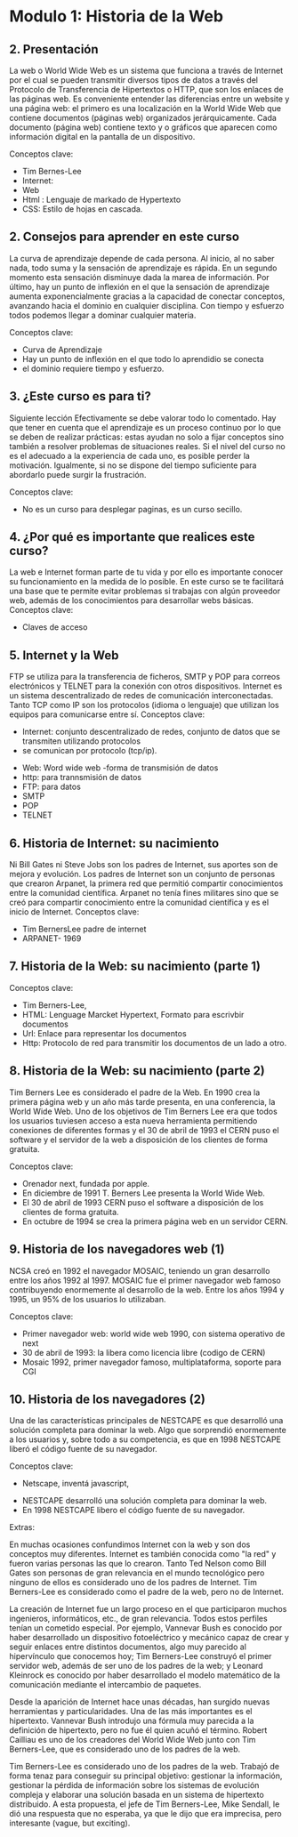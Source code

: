 # Modulo 1: Historia de la Web

## 2. Presentación
La web o World Wide Web es un sistema que funciona a través de Internet por el cual se pueden transmitir diversos tipos de datos a través del Protocolo de Transferencia de Hipertextos o HTTP, que son los enlaces de las páginas web. 
Es conveniente entender las diferencias entre un website y una página web: el primero es una localización en la World Wide Web que contiene documentos (páginas web) organizados jerárquicamente. 
Cada documento (página web) contiene texto y o gráficos que aparecen como información digital en la pantalla de un dispositivo.

Conceptos clave:
- Tim Bernes-Lee
- Internet:
- Web
- Html : Lenguaje de markado de Hypertexto
- CSS: Estilo de hojas en cascada.
 
## 2. Consejos para aprender en este curso
La curva de aprendizaje depende de cada persona. 
Al inicio, al no saber nada, todo suma y la sensación de aprendizaje es rápida. 
En un segundo momento esta sensación disminuye dada la marea de información. 
Por último, hay un punto de inflexión en el que la sensación de aprendizaje aumenta exponencialmente gracias a la capacidad de conectar conceptos, avanzando hacia el dominio en cualquier disciplina. 
Con tiempo y esfuerzo todos podemos llegar a dominar cualquier materia.


Conceptos clave:
- Curva de Aprendizaje
- Hay un punto de inflexión en el que todo lo aprendidio se conecta
- el dominio requiere tiempo y esfuerzo.

## 3. ¿Este curso es para ti?
Siguiente lección
Efectivamente se debe valorar todo lo comentado. 
Hay que tener en cuenta que el aprendizaje es un proceso continuo por lo que se deben de realizar prácticas: estas ayudan no solo a fijar conceptos sino también a resolver problemas de situaciones reales. 
Si el nivel del curso no es el adecuado a la experiencia de cada uno, es posible perder la motivación. Igualmente, si no se dispone del tiempo suficiente para abordarlo puede surgir la frustración.

Conceptos clave:
- No es un curso para desplegar paginas, es un curso secillo.

## 4. ¿Por qué es importante que realices este curso?
La web e Internet forman parte de tu vida y por ello es importante conocer su funcionamiento en la medida de lo posible. 
En este curso se te facilitará una base que te permite evitar problemas si trabajas con algún proveedor web, además de los conocimientos para desarrollar webs básicas.
Conceptos clave:
- Claves de acceso

## 5. Internet y la Web
FTP se utiliza para la transferencia de ficheros, SMTP y POP para correos electrónicos y TELNET para la conexión con otros dispositivos. 
Internet es un sistema descentralizado de redes de comunicación interconectadas. 
Tanto TCP como IP son los protocolos (idioma o lenguaje) que utilizan los equipos para comunicarse entre sí.
Conceptos clave:
- Internet: conjunto descentralizado de redes, conjunto de datos que se transmiten utilizando protocolos
- se comunican por protocolo (tcp/ip).
* Web: Word wide web -forma de transmisión de datos
* http: para trannsmisión de datos
* FTP: para datos
* SMTP
* POP
* TELNET

## 6. Historia de Internet: su nacimiento
Ni Bill Gates ni Steve Jobs son los padres de Internet, sus aportes son de mejora y evolución. 
Los padres de Internet son un conjunto de personas que crearon Arpanet, la primera red que permitió compartir conocimientos entre la comunidad científica. Arpanet no tenía fines militares sino que se creó para compartir conocimiento entre la comunidad científica y es el inicio de Internet.
Conceptos clave:
- Tim BernersLee padre de internet
- ARPANET- 1969 

## 7. Historia de la Web: su nacimiento (parte 1)
Conceptos clave:
- Tim Berners-Lee, 
- HTML: Lenguage Marcket Hypertext, Formato para escrivbir documentos
- Url:  Enlace para representar los documentos
- Http:      Protocolo de red para transmitir los documentos de un lado a otro.

## 8. Historia de la Web: su nacimiento (parte 2)
Tim Berners Lee es considerado el padre de la Web. En 1990 crea la primera página web y un año más tarde presenta, en una conferencia, la World Wide Web. 
Uno de los objetivos de Tim Berners Lee era que todos los usuarios tuviesen acceso a esta nueva herramienta permitiendo conexiones de diferentes formas y el 30 de abril de 1993 el CERN puso el software y el servidor de la web a disposición de los clientes de forma gratuita.

Conceptos clave:
- Orenador next, fundada por apple.
- En diciembre de 1991 T. Berners Lee presenta la World Wide Web.
- El 30 de abril de 1993 CERN puso el software a disposición de los clientes de forma gratuita.
- En octubre de 1994 se crea la primera página web en un servidor CERN.

## 9. Historia de los navegadores web (1)
NCSA creó en 1992 el navegador MOSAIC, teniendo un gran desarrollo entre los años 1992 al 1997. MOSAIC fue el primer navegador web famoso contribuyendo enormemente al desarrollo de la web. Entre los años 1994 y 1995, un 95% de los usuarios lo utilizaban.

Conceptos clave:
- Primer navegador web: world wide web 1990, con sistema operativo de next
- 30 de abril de 1993: la libera como licencia libre (codigo de CERN)
- Mosaic 1992, primer navegador famoso, multiplataforma, soporte para CGI


## 10. Historia de los navegadores (2)
Una de las características principales de NESTCAPE es que desarrolló una solución completa para dominar la web. Algo que sorprendió enormemente a los usuarios y, sobre todo a su competencia, es que en 1998 NESTCAPE liberó el código fuente de su navegador.

Conceptos clave:
- Netscape, inventá javascript,
* NESTCAPE desarrolló una solución completa para dominar la web.
* En 1998 NESTCAPE libero el código fuente de su navegador.


Extras:

En muchas ocasiones confundimos Internet con la web y son dos conceptos muy diferentes. Internet es también conocida como "la red" y fueron varias personas las que lo crearon. Tanto Ted Nelson como Bill Gates son personas de gran relevancia en el mundo tecnológico pero ninguno de ellos es considerado uno de los padres de Internet. Tim Berners-Lee es considerado como el padre de la web, pero no de Internet.

La creación de Internet fue un largo proceso en el que participaron muchos ingenieros, informáticos, etc., de gran relevancia. Todos estos perfiles tenían un cometido especial. Por ejemplo, Vannevar Bush es conocido por haber desarrollado un dispositivo fotoeléctrico y mecánico capaz de crear y seguir enlaces entre distintos documentos, algo muy parecido al hipervínculo que conocemos hoy; Tim Berners-Lee construyó el primer servidor web, además de ser uno de los padres de la web; y Leonard Kleinrock es conocido por haber desarrollado el modelo matemático de la comunicación mediante el intercambio de paquetes.

Desde la aparición de Internet hace unas décadas, han surgido nuevas herramientas y particularidades. Una de las más importantes es el hipertexto. Vannevar Bush introdujo una fórmula muy parecida a la definición de hipertexto, pero no fue él quien acuñó el término. Robert Cailliau es uno de los creadores del World Wide Web junto con Tim Berners-Lee, que es considerado uno de los padres de la web.

Tim Berners-Lee es considerado uno de los padres de la web. Trabajó de forma tenaz para conseguir su principal objetivo: gestionar la información, gestionar la pérdida de información sobre los sistemas de evolución compleja y elaborar una solución basada en un sistema de hipertexto distribuido. A esta propuesta, el jefe de Tim Berners-Lee, Mike Sendall, le dió una respuesta que no esperaba, ya que le dijo que era imprecisa, pero interesante (vague, but exciting).
